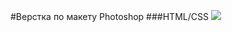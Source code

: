 #Верстка по макету Photoshop
###HTML/CSS
![](https://raw.githubusercontent.com/luschenko/photoshop_assets_1/master/lenovo.png)
		